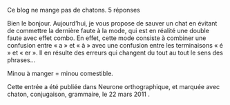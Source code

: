 
Ce blog ne mange pas de chatons.
5 réponses	

Bien le bonjour. Aujourd’hui, je vous propose de sauver un chat en évitant de commettre la dernière faute à la mode, qui est en réalité une double faute avec effet combo. En effet, cette mode consiste à combiner une confusion entre « a » et « à » avec une confusion entre les terminaisons « é » et « er ». Il en résulte des erreurs qui changent du tout au tout le sens des phrases…

 

Minou à manger = minou comestible.

 
Cette entrée a été publiée dans Neurone orthographique, et marquée avec chaton, conjugaison, grammaire, le 22 mars 2011 . 